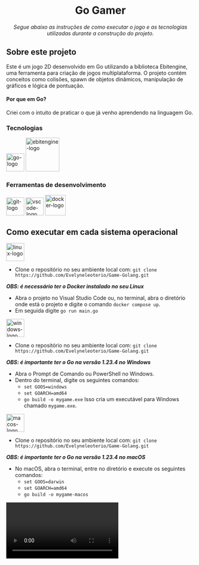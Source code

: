 <h1 align="center">Go Gamer</h1>
<p align="center"><i>Segue abaixo as instruções de como executar o jogo e as tecnologias utilizadas durante a construção do projeto.</i></p>

## Sobre este projeto

Este é um jogo 2D desenvolvido em Go utilizando a biblioteca Ebitengine, uma ferramenta para criação de jogos multiplataforma. O projeto contém conceitos como colisões, spawn de objetos dinâmicos, manipulação de gráficos e lógica de pontuação.

#### Por que em Go?

Criei com o intuito de praticar o que já venho aprendendo na linguagem Go.

### Tecnologias

<p display="inline-block">
  <img width="48" src="https://miro.medium.com/v2/resize:fit:600/1*i2skbfmDsHayHhqPfwt6pA.png" alt="go-logo"/>

  <img width="90" src="https://ebitengine.org/images/share.png" alt="ebitengine-logo"/>
</p>

### Ferramentas de desenvolvimento

 <img width="48" src="https://img.icons8.com/?size=100&id=20906&format=png&color=000000" alt="git-logo"/>

 <img width="48" src="https://img.icons8.com/?size=100&id=0OQR1FYCuA9f&format=png&color=000000" alt="vscode-logo"/>

 <img width="55" src="https://img.icons8.com/?size=100&id=22813&format=png&color=000000" alt="docker-logo"/>

## Como executar em cada sistema operacional

<img width="48" src="https://img.icons8.com/?size=100&id=17842&format=png&color=000000" alt="linux-logo"/>

- Clone o repositório no seu ambiente local com: `git clone https://github.com/Evelyneleoterio/Game-Golang.git`

**_OBS: é necessário ter o Docker instalado no seu Linux_**

- Abra o projeto no Visual Studio Code ou, no terminal, abra o diretório onde está o projeto e digite o comando `docker compose up`.
- Em seguida digite `go run main.go`
<img width="48" src="https://img.icons8.com/?size=100&id=gXoJoyTtYXFg&format=png&color=000000" alt="windows-logo"/>

- Clone o repositório no seu ambiente local com: `git clone https://github.com/Evelyneleoterio/Game-Golang.git`

**_OBS: é importante ter o Go na versão 1.23.4 no Windows_**

- Abra o Prompt de Comando ou PowerShell no Windows.
- Dentro do terminal, digite os seguintes comandos:
  - `set GOOS=windows`
  - `set GOARCH=amd64`
  - `go build -o mygame.exe`
    Isso cria um executável para Windows chamado `mygame.exe`.

<img width="48" src="https://img.icons8.com/?size=100&id=uoRwwh0lz3Jp&format=png&color=000000" alt="macos-logo"/>

- Clone o repositório no seu ambiente local com: `git clone https://github.com/Evelyneleoterio/Game-Golang.git`

**_OBS: é importante ter o Go na versão 1.23.4 no macOS_**

- No macOS, abra o terminal, entre no diretório e execute os seguintes comandos:
  - `set GOOS=darwin`
  - `set GOARCH=amd64`
  - `go build -o mygame-macos`

<video controls>
  <source src="assets/video.webm" type="video/webm">
  Seu navegador não suporta o formato de vídeo.
</video>

